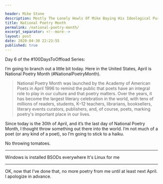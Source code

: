 ```yaml
---

header: Mike Stone
description: Mostly The Lonely Howls Of Mike Baying His Ideological Purity At The Moon
title: National Poetry Month
permalink: /national-poetry-month/
excerpt_separator: <!--more-->
layout: post
date: 2020-04-30 22:23:55
published: true
---
```


Day 6 of the #100DaysToOffload Series:

I’m going to branch out a little bit today. Here in the United States, April is National Poetry Month (#NationalPoetryMonth). 

<!--more-->

> National Poetry Month was launched by the Academy of American Poets in April 1996 to remind the public that poets have an integral role to play in our culture and that poetry matters. Over the years, it has become the largest literary celebration in the world, with tens of millions of readers, students, K–12 teachers, librarians, booksellers, literary events curators, publishers, and, of course, poets, marking poetry's important place in our lives. 

Since today is the 30th of April, and it’s the last day of National Poetry Month, I thought throw something out there into the world. I’m not much of a poet (or any kind of a poet), so I’m going to stick to a haiku.

No throwing tomatoes.



---

Windows is installed
BSODs everywhere
It's Linux for me

---



OK, now that I’ve done that, no more poetry from me until at least next April. I apologize in advance.